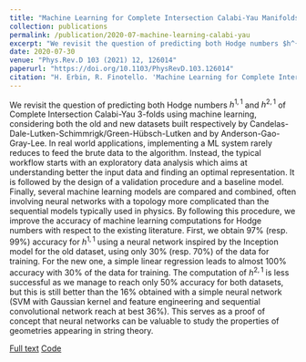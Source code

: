 ```yaml
---
title: "Machine Learning for Complete Intersection Calabi-Yau Manifolds: a Methodological Study"
collection: publications
permalink: /publication/2020-07-machine-learning-calabi-yau
excerpt: "We revisit the question of predicting both Hodge numbers $h^{1,1}$ and $h^{2,1}$ of Complete Intersection Calabi-Yau 3-folds using machine learning."
date: 2020-07-30
venue: "Phys.Rev.D 103 (2021) 12, 126014"
paperurl: "https://doi.org/10.1103/PhysRevD.103.126014"
citation: "H. Erbin, R. Finotello. 'Machine Learning for Complete Intersection Calabi-Yau Manifolds: a Methodological Study'. Phys.Rev.D 103 (2021) 12, 126014"
---
```

We revisit the question of predicting both Hodge numbers $h^{1,1}$ and $h^{2,1}$ of Complete Intersection Calabi-Yau 3-folds using machine learning, considering both the old and new datasets built respectively by Candelas-Dale-Lutken-Schimmrigk/Green-Hübsch-Lutken and by Anderson-Gao-Gray-Lee. In real world applications, implementing a ML system rarely reduces to feed the brute data to the algorithm. Instead, the typical workflow starts with an exploratory data analysis which aims at understanding better the input data and finding an optimal representation. It is followed by the design of a validation procedure and a baseline model. Finally, several machine learning models are compared and combined, often involving neural networks with a topology more complicated than the sequential models typically used in physics. By following this procedure, we improve the accuracy of machine learning computations for Hodge numbers with respect to the existing literature. First, we obtain $97\%$ (resp. $99\%$) accuracy for $h^{1,1}$ using a neural network inspired by the Inception model for the old dataset, using only $30\%$ (resp. $70\%$) of the data for training. For the new one, a simple linear regression leads to almost $100\%$ accuracy with $30\%$ of the data for training. The computation of $h^{2,1}$ is less successful as we manage to reach only $50\%$ accuracy for both datasets, but this is still better than the $16\%$ obtained with a simple neural network (SVM with Gaussian kernel and feature engineering and sequential convolutional network reach at best $36\%$). This serves as a proof of concept that neural networks can be valuable to study the properties of geometries appearing in string theory.

[Full text](https://arxiv.org/abs/2007.15706)
[Code](https://github.com/thesfinox/ml-cicy)
